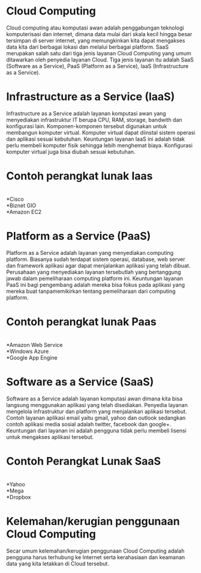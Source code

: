 <h1>Cloud Computing</h1>
Cloud computing atau komputasi awan adalah penggabungan teknologi komputerisasi dan internet, dimana data mulai dari skala kecil hingga besar tersimpan di server internet, yang memungkinkan kita dapat mengakses data kita dari berbagai lokasi dan melalui berbagai platform. SaaS merupakan salah satu dari tiga jenis layanan Cloud Computing yang umum ditawarkan oleh penyedia layanan Cloud. Tiga jenis layanan itu adalah SaaS (Software as a Service), PaaS (Platform as a Service), IaaS (Infrastructure as a Service). 

<h1>Infrastructure as a Service (IaaS)</h1>
Infrastructure as a Service adalah layanan komputasi awan yang menyediakan infrastruktur IT berupa CPU, RAM, storage, bandwith dan konfigurasi lain. Komponen-komponen tersebut digunakan untuk membangun komputer virtual. Komputer virtual dapat diinstal sistem operasi dan aplikasi sesuai kebutuhan. Keuntungan layanan IaaS ini adalah tidak perlu membeli komputer fisik sehingga lebih menghemat biaya. Konfigurasi komputer virtual juga bisa diubah sesuai kebutuhan.

<h1>Contoh perangkat lunak Iaas</h1>
<br>*Cisco
<br>*Biznet GIO
<br>*Amazon EC2

<h1>Platform as a Service (PaaS)</h1>
Platform as a Service adalah layanan yang menyediakan computing platform. Biasanya sudah terdapat sistem operasi, database, web server dan framework aplikasi agar dapat menjalankan aplikasi yang telah dibuat. Perusahaan yang menyediakan layanan tersebutlah yang bertanggung jawab dalam pemeliharaan computing platform ini. Keuntungan layanan PaaS ini bagi pengembang adalah mereka bisa fokus pada aplikasi yang mereka buat tanpamemikirkan tentang pemeliharaan dari computing platform.

<h1>Contoh perangkat lunak Paas</h1>
<br>*Amazon Web Service
<br>*Windows Azure
<br>*Google App Engine

<h1>Software as a Service (SaaS)</h1>
Software as a Service adalah layanan komputasi awan dimana kita bisa langsung menggunakan aplikasi yang telah disediakan. Penyedia layanan mengelola infrastruktur dan platform yang menjalankan aplikasi tersebut. Contoh layanan aplikasi email yaitu gmail, yahoo dan outlook sedangkan contoh aplikasi media sosial adalah twitter, facebook dan google+. Keuntungan dari layanan ini adalah pengguna tidak perlu membeli lisensi untuk mengakses aplikasi tersebut.

<h1>Contoh Perangkat Lunak SaaS</h1>
<br>*Yahoo
<br>*Mega
<br>*Dropbox

<h1>Kelemahan/kerugian penggunaan Cloud Computing</h1>
Secar umum kelemahan/kerugian penggunaan Cloud Computing adalah pengguna harus terhubung ke Internet serta kerahasiaan dan keamanan data yang kita letakkan di Cloud tersebut.

